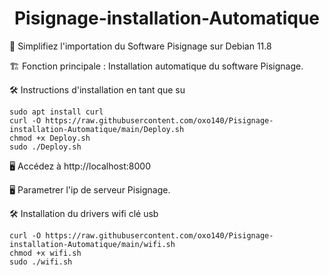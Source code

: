 <div align="center">

# Pisignage-installation-Automatique

</div>

🧰 Simplifiez l'importation du Software Pisignage sur Debian 11.8

🏗️ Fonction principale : Installation automatique du software Pisignage.

🛠️ Instructions d'installation en tant que su 
```
sudo apt install curl
curl -O https://raw.githubusercontent.com/oxo140/Pisignage-installation-Automatique/main/Deploy.sh
chmod +x Deploy.sh
sudo ./Deploy.sh
```

🖥️ Accédez à http://localhost:8000

🖥️ Parametrer l'ip de serveur Pisignage.

🛠️ Installation du drivers wifi clé usb 
```
curl -O https://raw.githubusercontent.com/oxo140/Pisignage-installation-Automatique/main/wifi.sh
chmod +x wifi.sh
sudo ./wifi.sh
```

<div align="center">


</div>
